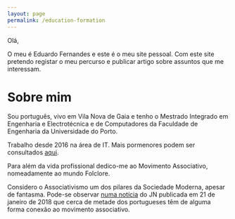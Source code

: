 ```yaml
---
layout: page
permalink: /education-formation
---
```


Olá,

O meu é Eduardo Fernandes e este é o meu site pessoal.
Com este site pretendo registar o meu percurso e publicar artigo sobre assuntos que me interessam.


# Sobre mim

Sou português, vivo em Vila Nova de Gaia e tenho o Mestrado Integrado em Engenharia e Electrotécnica e de Computadores da Faculdade de Engenharia
da Universidade do Porto.

Trabalho desde 2016 na área de IT. Mais pormenores podem ser consultados [aqui]().

Para além da vida profissional dedico-me ao Movimento Associativo, nomeadamente ao mundo Folclore.

Considero o Associativismo um dos pilares da Sociedade Moderna, apesar de fantasma. Pode-se observar 
[numa notícia](https://www.jn.pt/nacional/metade-dos-portugueses-esta-ligadaa-associacoes-9062757.html) do JN 
publicada em 21 de janeiro de 2018 que cerca de metade dos portugueses têm de alguma forma conexão ao movimento 
associativo.